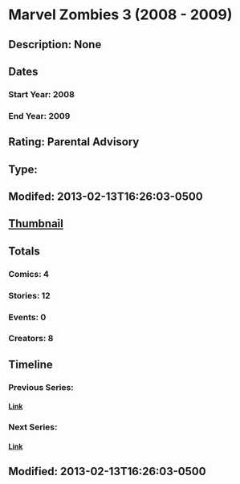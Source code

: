 # Marvel Zombies 3 (2008 - 2009)
## Description: None
## Dates
### Start Year: 2008
### End Year: 2009
## Rating: Parental Advisory
## Type: 
## Modifed: 2013-02-13T16:26:03-0500
## [Thumbnail](http://i.annihil.us/u/prod/marvel/i/mg/d/10/511c045866801.jpg)
## Totals
### Comics: 4
### Stories: 12
### Events: 0
### Creators: 8
## Timeline
### Previous Series: 
#### [Link]()
### Next Series: 
#### [Link]()
## Modified: 2013-02-13T16:26:03-0500